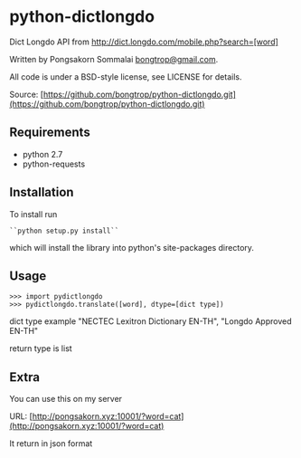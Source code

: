 # python-dictlongdo

Dict Longdo API from http://dict.longdo.com/mobile.php?search=[word]

Written by Pongsakorn Sommalai bongtrop@gmail.com.

All code is under a BSD-style license, see LICENSE for details.

Source: [https://github.com/bongtrop/python-dictlongdo.git](https://github.com/bongtrop/python-dictlongdo.git)

## Requirements

- python 2.7
- python-requests

## Installation

To install run

    ``python setup.py install``

which will install the library into python's site-packages directory.

## Usage
    >>> import pydictlongdo
    >>> pydictlongdo.translate([word], dtype=[dict type])

dict type example "NECTEC Lexitron Dictionary EN-TH", "Longdo Approved EN-TH"

return type is list

## Extra
You can use this on my server

URL: [http://pongsakorn.xyz:10001/?word=cat](http://pongsakorn.xyz:10001/?word=cat)

It return in json format
